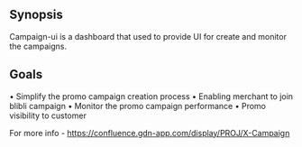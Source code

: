 ## Synopsis
Campaign-ui is a dashboard that used to provide UI for create and monitor the campaigns.

## Goals
•	Simplify the promo campaign creation process
•	Enabling merchant to join blibli campaign
•	Monitor the promo campaign performance
•   Promo visibility to customer

For more info - https://confluence.gdn-app.com/display/PROJ/X-Campaign
